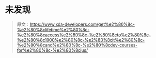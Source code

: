 # 未发现

> 原文：<https://www.xda-developers.com/get%e2%80%8c-%e2%80%8clifetime%e2%80%8c-%e2%80%8caccess%e2%80%8c-%e2%80%8cto%e2%80%8c-%e2%80%8c1000%e2%80%8c-%e2%80%8cit%e2%80%8c-%e2%80%8cand%e2%80%8c-%e2%80%8cdev-courses-for%e2%80%8c-%e2%80%8cjus/>